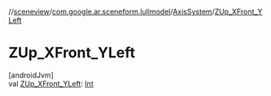//[sceneview](../../../index.md)/[com.google.ar.sceneform.lullmodel](../index.md)/[AxisSystem](index.md)/[ZUp_XFront_YLeft](-z-up_-x-front_-y-left.md)

# ZUp_XFront_YLeft

[androidJvm]\
val [ZUp_XFront_YLeft](-z-up_-x-front_-y-left.md): [Int](https://kotlinlang.org/api/latest/jvm/stdlib/kotlin/-int/index.html)
